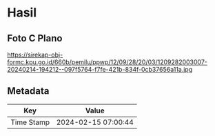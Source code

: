 # Hasil

## Foto C Plano

https://sirekap-obj-formc.kpu.go.id/660b/pemilu/ppwp/12/09/28/20/03/1209282003007-20240214-194212--097f5764-f7fe-421b-834f-0cb37656a11a.jpg


## Metadata

| Key        | Value               |
| ---------- | ------------------- |
| Time Stamp | 2024-02-15 07:00:44 |



